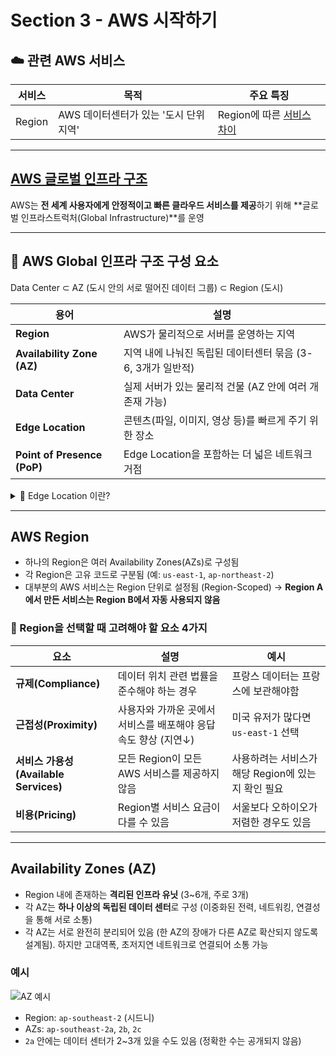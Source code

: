 # Section 3 - AWS 시작하기

## ☁️ 관련 AWS 서비스

| 서비스     | 목적                         | 주요 특징 |
|------------|------------------------------|-----------|
| Region        | AWS 데이터센터가 있는 '도시 단위 지역'       | Region에 따른 [서비스 차이](https://aws.amazon.com/ko/about-aws/global-infrastructure/regional-product-services/) |

---

## [AWS 글로벌 인프라 구조](https://aws.amazon.com/ko/about-aws/global-infrastructure/regions_az/)

AWS는 **전 세계 사용자에게 안정적이고 빠른 클라우드 서비스를 제공**하기 위해 **글로벌 인프라스트럭처(Global Infrastructure)**를 운영

---

## 🌟 AWS Global 인프라 구조 구성 요소
Data Center ⊂ AZ (도시 안의 서로 떨어진 데이터 그룹) ⊂ Region (도시)

| 용어               | 설명 |
|--------------------|------|
| **Region**         | AWS가 물리적으로 서버를 운영하는 지역 |
| **Availability Zone (AZ)** | 지역 내에 나눠진 독립된 데이터센터 묶음 (3-6, 3개가 일반적) |
| **Data Center**    | 실제 서버가 있는 물리적 건물 (AZ 안에 여러 개 존재 가능) |
| **Edge Location**  | 콘텐츠(파일, 이미지, 영상 등)를 빠르게 주기 위한 장소 |
| **Point of Presence (PoP)** | Edge Location을 포함하는 더 넓은 네트워크 거점 |

<details>
<summary> 🌟 Edge Location 이란?</summary>

<br>

### 상황

> 피자 가게 본점: 미국

> 프랜차이즈 매장 = **Edge Location**: 한국

- Edge Location이 없을 경우
    사용자가 한국에서 피자 주문 → 미국 본사에서 피자 만들어서 비행기로 배송: 오래 걸림

- Edge Location이 있는 경우
    사용자가 한국에서 피자 주문 → 서울 매장(Edge Location)에 **미리 만들어둔 피자(캐시된 콘텐츠)** 에서 바로 배송: 빠르게 도착

### 적용

| 예시            | AWS 개념                     |
|---------------------|------------------------------|
| 미국 본사        | 미국 Region (원래 콘텐츠 서버)   |
| 서울 프랜차이즈 매장 | Edge Location (캐시 서버)     |
| 피자                | 콘텐츠 (이미지, 영상, CSS 등) |
| 배달                | 사용자에게 전송(CDN)               |

**CloudFront**는 대표적인 AWS CDN(콘텐츠 전송 네트워크) 서비스

</details>

---

## AWS Region

- 하나의 Region은 여러 Availability Zones(AZs)로 구성됨
- 각 Region은 고유 코드로 구분됨 (예: `us-east-1`, `ap-northeast-2`)
- 대부분의 AWS 서비스는 Region 단위로 설정됨 (Region-Scoped)
  → **Region A에서 만든 서비스는 Region B에서 자동 사용되지 않음**

### 🌟 Region을 선택할 때 고려해야 할 요소 4가지

| 요소 | 설명 | 예시 |
|------|------|------|
| **규제(Compliance)** | 데이터 위치 관련 법률을 준수해야 하는 경우 | 프랑스 데이터는 프랑스에 보관해야함 |
| **근접성(Proximity)** | 사용자와 가까운 곳에서 서비스를 배포해야 응답 속도 향상 (지연↓) | 미국 유저가 많다면 `us-east-1` 선택 |
| **서비스 가용성(Available Services)** | 모든 Region이 모든 AWS 서비스를 제공하지 않음 | 사용하려는 서비스가 해당 Region에 있는지 확인 필요 |
| **비용(Pricing)** | Region별 서비스 요금이 다를 수 있음 | 서울보다 오하이오가 저렴한 경우도 있음 |

---

## Availability Zones (AZ)

- Region 내에 존재하는 **격리된 인프라 유닛** (3~6개, 주로 3개)
- 각 AZ는 **하나 이상의 독립된 데이터 센터**로 구성 (이중화된 전력, 네트워킹, 연결성을 통해 서로 소통)
- 각 AZ는 서로 완전히 분리되어 있음 (한 AZ의 장애가 다른 AZ로 확산되지 않도록 설계됨). 하지만 고대역폭, 초저지연 네트워크로 연결되어 소통 가능

### 예시
![AZ 예시](img/aws_region_ex.jpeg)
- Region: `ap-southeast-2` (시드니)
- AZs: `ap-southeast-2a`, `2b`, `2c`
- `2a` 안에는 데이터 센터가 2~3개 있을 수도 있음 (정확한 수는 공개되지 않음)
